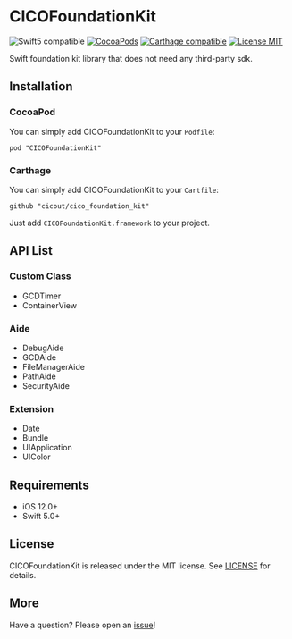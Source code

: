 # CICOFoundationKit

![Swift5 compatible][Swift5Badge] [![CocoaPods][PodBadge]][PodLink] [![Carthage compatible][CartagheBadge]][CarthageLink] [![License MIT][MITBadge]][MITLink]

Swift foundation kit library that does not need any third-party sdk.

## Installation

### CocoaPod

You can simply add CICOFoundationKit to your `Podfile`:  

```
pod "CICOFoundationKit"
```

### Carthage

You can simply add CICOFoundationKit to your `Cartfile`:  

```
github "cicout/cico_foundation_kit"
```

Just add `CICOFoundationKit.framework` to your project.

## API List

### Custom Class

- GCDTimer
- ContainerView

### Aide

- DebugAide
- GCDAide
- FileManagerAide
- PathAide
- SecurityAide 

### Extension

- Date
- Bundle
- UIApplication
- UIColor

## Requirements

- iOS 12.0+
- Swift 5.0+

## License

CICOFoundationKit is released under the MIT license. See [LICENSE](https://github.com/cicout/cico_foundation_kit/blob/master/LICENSE) for details.

## More

Have a question? Please open an [issue](https://github.com/cicout/cico_foundation_kit/issues/new)!

[Swift5Badge]: https://img.shields.io/badge/swift-5-orange.svg?style=flat
[Swift5Link]: https://developer.apple.com/swift/

[CartagheBadge]: https://img.shields.io/badge/Carthage-compatible-4BC51D.svg?style=flat
[CarthageLink]: https://github.com/Carthage/Carthage

[PodBadge]: https://img.shields.io/cocoapods/v/CICOFoundationKit.svg?style=flat
[PodLink]: http://cocoapods.org/pods/CICOFoundationKit

[MITBadge]: https://img.shields.io/badge/License-MIT-blue.svg?style=flat
[MITLink]: https://github.com/cicout/cico_foundation_kit/blob/develop/LICENSE